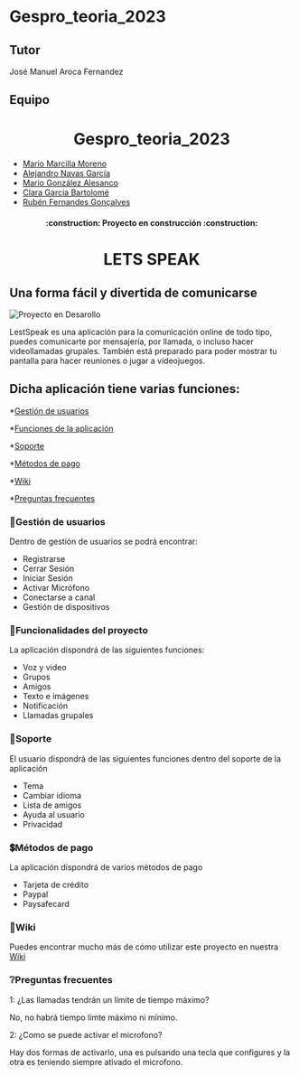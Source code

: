 
# Gespro_teoria_2023 
## Tutor 
 José Manuel Aroca Fernandez
## Equipo 
# <h1 align="center"> Gespro_teoria_2023 </h1>
- [Mario Marcilla Moreno](https://github.com/mariomarcilla) 
- [Alejandro Navas García](https://github.com/Pr0ken)
- [Mario González Alesanco](https://github.com/mariogonn)
- [Clara García Bartolomé](https://github.com/ClaraGarciaBartolome)
- [Rubén Fernandes Gonçalves](https://github.com/Rubens-10)

<h4 align="center">
:construction: Proyecto en construcción :construction:
</h4>

<h1 align="center"> LETS SPEAK </h1>

## Una forma fácil y divertida de comunicarse


![Proyecto en Desarollo](https://img.shields.io/badge/STATUS-EN%20DESAROLLO-green)

LestSpeak es una aplicación para la comunicación online de todo tipo, puedes comunicarte por mensajería, por llamada, o incluso hacer videollamadas grupales. También está preparado para poder mostrar tu pantalla para hacer reuniones o jugar a videojuegos.

## Dicha aplicación tiene varias funciones:


*[Gestión de usuarios](#officegestión-de-usuarios)

*[Funciones de la aplicación](#hammerfuncionalidades-del-proyecto)

*[Soporte](#wrenchsoporte)

*[Métodos de pago](#heavy_dollar_signmétodos-de-pago)

*[Wiki](#bookwiki)

*[Preguntas frecuentes](#grey_questionpreguntas-frecuentes)


### :office:Gestión de usuarios 

Dentro de gestión de usuarios se podrá encontrar:

- Registrarse
- Cerrar Sesión
- Iniciar Sesión
- Activar Micrófono
- Conectarse a canal
- Gestión de dispositivos

### :hammer:Funcionalidades del proyecto

La aplicación dispondrá de las siguientes funciones:

- Voz y video
- Grupos
- Amigos
- Texto e imágenes
- Notificación
- Llamadas grupales

### :wrench:Soporte 

El usuario dispondrá de las siguientes funciones dentro del soporte de la aplicación

- Tema
- Cambiar idioma
- Lista de amigos
- Ayuda al usuario
- Privacidad

### :heavy_dollar_sign:Métodos de pago 

La aplicación dispondrá de varios métodos de pago

- Tarjeta de crédito
- Paypal
- Paysafecard

### :book:Wiki 

Puedes encontrar mucho más de cómo utilizar este proyecto en nuestra [Wiki](https://github.com/jesus13g/lestSpeak/wiki)

### :grey_question:Preguntas frecuentes 

1: ¿Las llamadas tendrán un límite de tiempo máximo?

  No, no habrá tiempo límte máximo ni mínimo.
  
2: ¿Como se puede activar el microfono?
  
  Hay dos formas de activarlo, una es pulsando una tecla que configures y la otra es teniendo siempre ativado el microfono.
